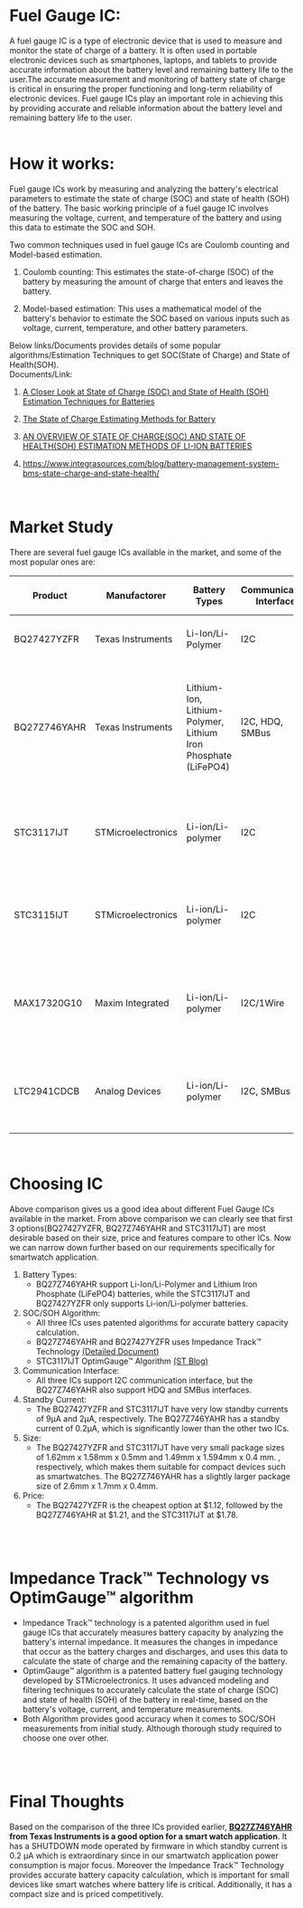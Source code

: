 # Fuel Gauge IC: 
A fuel gauge IC is a type of electronic device that is used to measure and monitor the state of charge of a battery. It is often used in portable electronic devices such as smartphones, laptops, and tablets to provide accurate information about the battery level and remaining battery life to the user.The accurate measurement and monitoring of battery state of charge is critical in ensuring the proper functioning and long-term reliability of electronic devices. Fuel gauge ICs play an important role in achieving this by providing accurate and reliable information about the battery level and remaining battery life to the user.
</br>
</br>

# How it works:
Fuel gauge ICs work by measuring and analyzing the battery's electrical parameters to estimate the state of charge (SOC) and state of health (SOH) of the battery. The basic working principle of a fuel gauge IC involves measuring the voltage, current, and temperature of the battery and using this data to estimate the SOC and SOH.</br>

Two common techniques used in fuel gauge ICs are Coulomb counting and Model-based estimation.
1. Coulomb counting: This estimates the state-of-charge (SOC) of the battery by measuring the amount of charge that enters and leaves the battery.</br>

2. Model-based estimation: This uses a mathematical model of the battery's behavior to estimate the SOC based on various inputs such as voltage, current, temperature, and other battery parameters.</br>

Below links/Documents provides details of some popular algorithms/Estimation Techniques to get SOC(State of Charge) and State of Health(SOH).</br>
Documents/Link:</br>
1. [A Closer Look at State of Charge (SOC) and State of Health (SOH) Estimation Techniques for Batteries](Docs/a-closer-look-at-state-of-charge-and-state-health-estimation-tech.pdf)</br>

2. [The State of Charge Estimating Methods for Battery](Docs/953792.pdf)</br>

3. [AN OVERVIEW OF STATE OF CHARGE(SOC) AND STATE OF HEALTH(SOH) ESTIMATION METHODS OF LI-ION BATTERIES](Docs/IMAACA_SOC_SOH_FV.pdf)

4. https://www.integrasources.com/blog/battery-management-system-bms-state-charge-and-state-health/</br>
</br>

# Market Study
There are several fuel gauge ICs available in the market, and some of the most popular ones are:

| Product  | Manufactorer | Battery Types | Communication Interface | IC Package Type | Standby Current | Features | Size | Price | Link |Datasheet |
| ------------- |--| ------------- |-----|-----|-----|------|-----|-----|--|--|
| BQ27427YZFR  |Texas Instruments| Li-Ion/Li-Polymer  | I2C  | DSBGA | 9 µA | Impedance Track™ algorithm, Integrated Sense Resistor |1.62 mm x 1.58 mm x 0.5 mm | $1.120 | [Buy](https://www.ti.com/product/BQ27427) | [Datasheet](Docs/Datasheets/bq27427.pdf) |
| BQ27Z746YAHR  | Texas Instruments  | Lithium-Ion, Lithium-Polymer, Lithium Iron Phosphate (LiFePO4) |I2C, HDQ, SMBus |DSBGA |0.2 µA |Battery fuel gauging based on patented Impedance Track™ technology, Battery Kelvin sense differential analog output pins with built-in protection | 2.6mm x 1.7mm x 0.4mm | $1.212 | [Buy](https://www.ti.com/product/BQ27Z746/part-details/BQ27Z746YAHR) |[Datasheet](Docs/Datasheets/bq27z746.pdf) |
|STC3117IJT|STMicroelectronics|Li-ion/Li-polymer|I2C|CSP|2 µA| OptimGauge™ algorithm for accurate battery capacity calculation, Missing/swapped battery detection | 1.49mm x 1.594mm x 0.4 mm | $1.78 | [Buy](https://estore.st.com/en/products/power-management/battery-management-ics/battery-fuel-gauge/stc3117.html) |[Datasheet](Docs/Datasheets/stc3117.pdf) |
|STC3115IJT|STMicroelectronics|Li-ion/Li-polymer|I2C|CSP|2 µA| OptimGauge™ algorithm for accurate battery capacity calculation, Missing/swapped battery detection | 1.40 x 2.04 mm x 0.4 mm | $2.33 | [Buy](https://www.digikey.com/en/products/detail/stmicroelectronics/STC3115IJT/3885152)| [Datasheet](Docs/Datasheets/stc3115.pdf) |
|MAX17320G10|Maxim Integrated|Li-ion/Li-polymer|I2C/1Wire|TQFN|38μA(Active)| Maxim ModelGaugeTM m5 algorithm, SHA-256 Authentication, Battery Health + Programmable Safety/Protection | 4 x 4 mm x 0.75 mm | $2.19 | [Buy](https://www.analog.com/en/products/max17320.html#product-samplebuy)| [Datasheet](Docs/Datasheets/MAX17320.pdf) |
|LTC2941CDCB|Analog Devices|Li-ion/Li-polymer|I2C, SMBus|DFN |-| Indicates Accumulated Battery Charge and Discharge, High Accuracy Analog Integration | 2mm × 3mm x 0.45 mm | $3.79 | [Buy](https://www.mouser.com/ProductDetail/Analog-Devices/LTC2941CDCBTRMPBF?qs=hVkxg5c3xu%252Bhp%2FQ9K53aWA%3D%3D&countryCode=US&currencyCode=USD)| [Datasheet](Docs/Datasheets/LTC2941-3124874.pdf) |
</br>

# Choosing IC
Above comparison gives us a good idea about different Fuel Gauge ICs available in the market. From above comparison we can clearly see that first 3 options(BQ27427YZFR, BQ27Z746YAHR and STC3117IJT) are most desirable based on their size, price and features compare to other ICs. Now we can narrow down further based on our requirements specifically for smartwatch application.</br>

1. Battery Types:</br>
    * BQ27Z746YAHR support Li-Ion/Li-Polymer and Lithium Iron Phosphate (LiFePO4) batteries, while the STC3117IJT and BQ27427YZFR only supports Li-ion/Li-polymer batteries.
2. SOC/SOH Algorithm:</br>
    * All three ICs uses patented algorithms for accurate battery capacity calculation.
    * BQ27Z746YAHR and BQ27427YZFR uses Impedance Track™ Technology [(Detailed Document)](Docs/ImpedanceTrackAlgorithm.pdf)
    * STC3117IJT OptimGauge™ Algorithm [(ST Blog)](https://blog.st.com/stc3117-battery-fuel-gauge-optimgauge/)
3. Communication Interface:</br>
    * All three ICs support I2C communication interface, but the BQ27Z746YAHR also support HDQ and SMBus interfaces.
4. Standby Current:</br>
    * The BQ27427YZFR and STC3117IJT have very low standby currents of 9µA and 2µA, respectively. The BQ27Z746YAHR has a standby current of 0.2µA, which is significantly lower than the other two ICs.
5. Size:
    * The BQ27427YZFR and STC3117IJT have very small package sizes of 1.62mm x 1.58mm x 0.5mm and 1.49mm x 1.594mm x 0.4 mm.
 , respectively, which makes them suitable for compact devices such as smartwatches. The BQ27Z746YAHR has a slightly larger package size of 2.6mm x 1.7mm x 0.4mm.
 6. Price: 
    * The BQ27427YZFR is the cheapest option at $1.12, followed by the BQ27Z746YAHR at $1.21, and the STC3117IJT at $1.78.
</br>
</br>

# Impedance Track™ Technology vs OptimGauge™ algorithm
* Impedance Track™ technology is a patented algorithm used in fuel gauge ICs that accurately measures battery capacity by analyzing the battery's internal impedance. It measures the changes in impedance that occur as the battery charges and discharges, and uses this data to calculate the state of charge and the remaining capacity of the battery.</br>
* OptimGauge™ algorithm is a patented battery fuel gauging technology developed by STMicroelectronics. It uses advanced modeling and filtering techniques to accurately calculate the state of charge (SOC) and state of health (SOH) of the battery in real-time, based on the battery's voltage, current, and temperature measurements.
* Both Algorithm provides good accuracy when it comes to SOC/SOH measurements from initial study. Although thorough study required to choose one over other.
</br>
</br>

# Final Thoughts
Based on the comparison of the three ICs provided earlier, **<ins>BQ27Z746YAHR</ins> from Texas Instruments is a good option for a smart watch application**. It has a SHUTDOWN mode operated by firmware in which standby current is 0.2 µA which is extraordinary since in our smartwatch application power consumption is major focus. Moreover the Impedance Track™ Technology provides accurate battery capacity calculation, which is important for small devices like smart watches where battery life is critical. Additionally, it has a compact size and is priced competitively.